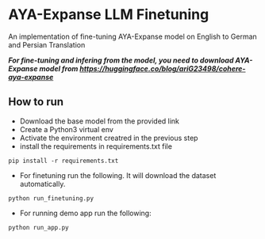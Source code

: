 # AYA-Expanse LLM Finetuning
An implementation of fine-tuning AYA-Expanse model on English to German and Persian Translation

***For fine-tuning and infering from the model, you need to download AYA-Expanse model from https://huggingface.co/blog/ariG23498/cohere-aya-expanse***

## How to run
- Download the base model from the provided link
- Create a Python3 virtual env
- Activate the environment creatred in the previous step
- install the requirements in requirements.txt file
```
pip install -r requirements.txt
```
- For finetuning run the following. It will download the dataset automatically.
```
python run_finetuning.py
```
- For running demo app run the following:
```
python run_app.py
```
